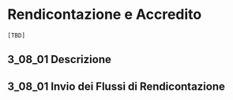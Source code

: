 Rendicontazione e Accredito
===========================

`[TBD]`

 ## 3_08_01 Descrizione
 ## 3_08_01 Invio dei Flussi di Rendicontazione
